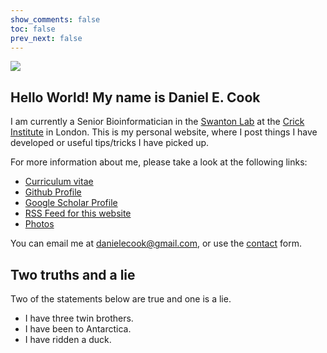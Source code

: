 ```yaml
---
show_comments: false
toc: false
prev_next: false
---
```


<img src="/me.jpg" class="fr ml4-ns mb4-ns w-100 w-50-m  w-33-ns photo" />

## Hello World! My name is Daniel E. Cook

I am currently a Senior Bioinformatician in the [Swanton Lab](https://www.crick.ac.uk/research/labs/charles-swanton) at the [Crick Institute](http://www.crick.ac.uk) in London.  This is my personal website, where I post things I have developed or useful tips/tricks I have picked up.

For more information about me, please take a look at the following links:

* [Curriculum vitae](https://github.com/danielecook/cv/raw/master/cv.pdf)
* [Github Profile](http://www.github.com/danielecook)
* [Google Scholar Profile](http://scholar.google.com/citations?user=xPDZ2w4AAAAJ&hl=en)
* [RSS Feed for this website](/feed/index.xml)
* [Photos](/photos)

You can email me at [danielecook@gmail.com](mailto:danielecook@gmail.com), or use the [contact](/contact) form.

## Two truths and a lie

Two of the statements below are true and one is a lie.

* I have three twin brothers.
* I have been to Antarctica.
* I have ridden a duck.